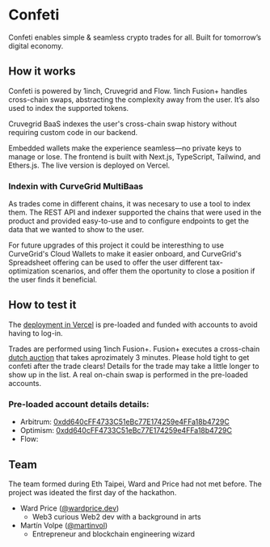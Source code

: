 # Confeti

Confeti enables simple & seamless crypto trades for all. Built for tomorrow’s digital economy.

## How it works

Confeti is powered by 1inch, Cruvegrid and Flow. 1inch Fusion+ handles cross-chain swaps, abstracting the complexity away from the user. It’s also used to index the supported tokens.

Cruvegrid BaaS indexes the user's cross-chain swap history without requiring custom code in our backend.

Embedded wallets make the experience seamless—no private keys to manage or lose. The frontend is built with Next.js, TypeScript, Tailwind, and Ethers.js. The live version is deployed on Vercel.

### Indexin with CurveGrid MultiBaas

As trades come in different chains, it was necesary to use a tool to index them. The REST API and indexer supported the chains that were used in the product and provided easy-to-use and to configure endpoints to get the data that we wanted to show to the user.

For future upgrades of this project it could be interesthing to use CurveGrid's Cloud Wallets to make it easier onboard, and CurveGrid's Spreadsheet offering can be used to offer the user different tax-optimization scenarios, and offer them the oportunity to close a position if the user finds it beneficial.

## How to test it

The [deployment in Vercel](https://eth-taipei-confetti.vercel.app/) is pre-loaded and funded with accounts to avoid having to log-in.

Trades are performed using 1inch Fusion+. Fusion+ executes a cross-chain [dutch auction](https://en.wikipedia.org/wiki/Dutch_auction) that takes aprozimately 3 minutes. Please hold tight to get confeti after the trade clears! Details for the trade may take a little longer to show up in the list. A real on-chain swap is performed in the pre-loaded accounts.

### Pre-loaded account details details:
- Arbitrum: [0xdd640cFF4733C51eBc77E174259e4FFa18b4729C](https://arbiscan.io/address/0xdd640cFF4733C51eBc77E174259e4FFa18b4729C)
- Optimism: [0xdd640cFF4733C51eBc77E174259e4FFa18b4729C](https://optimistic.etherscan.io/address/0xdd640cFF4733C51eBc77E174259e4FFa18b4729C)
- Flow: 

## Team

The team formed during Eth Taipei, Ward and Price had not met before. The project was ideated the first day of the hackathon.

* Ward Price ([@wardprice.dev](https://blueskydirectory.com/profiles/wardprice.dev))
  * Web3 curious Web2 dev with a background in arts
* Martín Volpe ([@martinvol](http://twitter.com/martinvol))
  * Entrepreneur and blockchain engineering wizard
